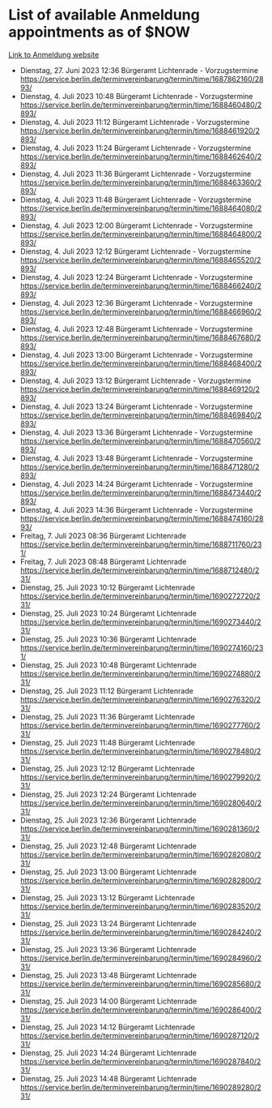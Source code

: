# List of available Anmeldung appointments as of $NOW
[Link to Anmeldung website](https://service.berlin.de/terminvereinbarung/termin/tag.php?termin=1&anliegen[]=120686&dienstleisterlist=122210,122217,327316,122219,327312,122227,327314,122231,327346,122243,327348,122254,122252,329742,122260,329745,122262,329748,122271,327278,122273,327274,122277,327276,330436,122280,327294,122282,327290,122284,327292,122291,327270,122285,327266,122286,327264,122296,327268,150230,329760,122297,327286,122294,327284,122312,329763,122314,329775,122304,327330,122311,327334,122309,327332,317869,122281,327352,122279,329772,122283,122276,327324,122274,327326,122267,329766,122246,327318,122251,327320,122257,327322,122208,327298,122226,327300&herkunft=http%3A%2F%2Fservice.berlin.de%2Fdienstleistung%2F120686%2F)
- Dienstag, 27. Juni 2023 12:36 Bürgeramt Lichtenrade - Vorzugstermine https://service.berlin.de/terminvereinbarung/termin/time/1687862160/2893/
- Dienstag, 4. Juli 2023 10:48 Bürgeramt Lichtenrade - Vorzugstermine https://service.berlin.de/terminvereinbarung/termin/time/1688460480/2893/
- Dienstag, 4. Juli 2023 11:12 Bürgeramt Lichtenrade - Vorzugstermine https://service.berlin.de/terminvereinbarung/termin/time/1688461920/2893/
- Dienstag, 4. Juli 2023 11:24 Bürgeramt Lichtenrade - Vorzugstermine https://service.berlin.de/terminvereinbarung/termin/time/1688462640/2893/
- Dienstag, 4. Juli 2023 11:36 Bürgeramt Lichtenrade - Vorzugstermine https://service.berlin.de/terminvereinbarung/termin/time/1688463360/2893/
- Dienstag, 4. Juli 2023 11:48 Bürgeramt Lichtenrade - Vorzugstermine https://service.berlin.de/terminvereinbarung/termin/time/1688464080/2893/
- Dienstag, 4. Juli 2023 12:00 Bürgeramt Lichtenrade - Vorzugstermine https://service.berlin.de/terminvereinbarung/termin/time/1688464800/2893/
- Dienstag, 4. Juli 2023 12:12 Bürgeramt Lichtenrade - Vorzugstermine https://service.berlin.de/terminvereinbarung/termin/time/1688465520/2893/
- Dienstag, 4. Juli 2023 12:24 Bürgeramt Lichtenrade - Vorzugstermine https://service.berlin.de/terminvereinbarung/termin/time/1688466240/2893/
- Dienstag, 4. Juli 2023 12:36 Bürgeramt Lichtenrade - Vorzugstermine https://service.berlin.de/terminvereinbarung/termin/time/1688466960/2893/
- Dienstag, 4. Juli 2023 12:48 Bürgeramt Lichtenrade - Vorzugstermine https://service.berlin.de/terminvereinbarung/termin/time/1688467680/2893/
- Dienstag, 4. Juli 2023 13:00 Bürgeramt Lichtenrade - Vorzugstermine https://service.berlin.de/terminvereinbarung/termin/time/1688468400/2893/
- Dienstag, 4. Juli 2023 13:12 Bürgeramt Lichtenrade - Vorzugstermine https://service.berlin.de/terminvereinbarung/termin/time/1688469120/2893/
- Dienstag, 4. Juli 2023 13:24 Bürgeramt Lichtenrade - Vorzugstermine https://service.berlin.de/terminvereinbarung/termin/time/1688469840/2893/
- Dienstag, 4. Juli 2023 13:36 Bürgeramt Lichtenrade - Vorzugstermine https://service.berlin.de/terminvereinbarung/termin/time/1688470560/2893/
- Dienstag, 4. Juli 2023 13:48 Bürgeramt Lichtenrade - Vorzugstermine https://service.berlin.de/terminvereinbarung/termin/time/1688471280/2893/
- Dienstag, 4. Juli 2023 14:24 Bürgeramt Lichtenrade - Vorzugstermine https://service.berlin.de/terminvereinbarung/termin/time/1688473440/2893/
- Dienstag, 4. Juli 2023 14:36 Bürgeramt Lichtenrade - Vorzugstermine https://service.berlin.de/terminvereinbarung/termin/time/1688474160/2893/
- Freitag, 7. Juli 2023 08:36 Bürgeramt Lichtenrade https://service.berlin.de/terminvereinbarung/termin/time/1688711760/231/
- Freitag, 7. Juli 2023 08:48 Bürgeramt Lichtenrade https://service.berlin.de/terminvereinbarung/termin/time/1688712480/231/
- Dienstag, 25. Juli 2023 10:12 Bürgeramt Lichtenrade https://service.berlin.de/terminvereinbarung/termin/time/1690272720/231/
- Dienstag, 25. Juli 2023 10:24 Bürgeramt Lichtenrade https://service.berlin.de/terminvereinbarung/termin/time/1690273440/231/
- Dienstag, 25. Juli 2023 10:36 Bürgeramt Lichtenrade https://service.berlin.de/terminvereinbarung/termin/time/1690274160/231/
- Dienstag, 25. Juli 2023 10:48 Bürgeramt Lichtenrade https://service.berlin.de/terminvereinbarung/termin/time/1690274880/231/
- Dienstag, 25. Juli 2023 11:12 Bürgeramt Lichtenrade https://service.berlin.de/terminvereinbarung/termin/time/1690276320/231/
- Dienstag, 25. Juli 2023 11:36 Bürgeramt Lichtenrade https://service.berlin.de/terminvereinbarung/termin/time/1690277760/231/
- Dienstag, 25. Juli 2023 11:48 Bürgeramt Lichtenrade https://service.berlin.de/terminvereinbarung/termin/time/1690278480/231/
- Dienstag, 25. Juli 2023 12:12 Bürgeramt Lichtenrade https://service.berlin.de/terminvereinbarung/termin/time/1690279920/231/
- Dienstag, 25. Juli 2023 12:24 Bürgeramt Lichtenrade https://service.berlin.de/terminvereinbarung/termin/time/1690280640/231/
- Dienstag, 25. Juli 2023 12:36 Bürgeramt Lichtenrade https://service.berlin.de/terminvereinbarung/termin/time/1690281360/231/
- Dienstag, 25. Juli 2023 12:48 Bürgeramt Lichtenrade https://service.berlin.de/terminvereinbarung/termin/time/1690282080/231/
- Dienstag, 25. Juli 2023 13:00 Bürgeramt Lichtenrade https://service.berlin.de/terminvereinbarung/termin/time/1690282800/231/
- Dienstag, 25. Juli 2023 13:12 Bürgeramt Lichtenrade https://service.berlin.de/terminvereinbarung/termin/time/1690283520/231/
- Dienstag, 25. Juli 2023 13:24 Bürgeramt Lichtenrade https://service.berlin.de/terminvereinbarung/termin/time/1690284240/231/
- Dienstag, 25. Juli 2023 13:36 Bürgeramt Lichtenrade https://service.berlin.de/terminvereinbarung/termin/time/1690284960/231/
- Dienstag, 25. Juli 2023 13:48 Bürgeramt Lichtenrade https://service.berlin.de/terminvereinbarung/termin/time/1690285680/231/
- Dienstag, 25. Juli 2023 14:00 Bürgeramt Lichtenrade https://service.berlin.de/terminvereinbarung/termin/time/1690286400/231/
- Dienstag, 25. Juli 2023 14:12 Bürgeramt Lichtenrade https://service.berlin.de/terminvereinbarung/termin/time/1690287120/231/
- Dienstag, 25. Juli 2023 14:24 Bürgeramt Lichtenrade https://service.berlin.de/terminvereinbarung/termin/time/1690287840/231/
- Dienstag, 25. Juli 2023 14:48 Bürgeramt Lichtenrade https://service.berlin.de/terminvereinbarung/termin/time/1690289280/231/
